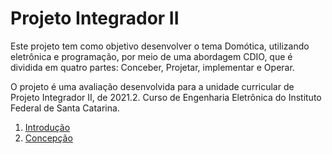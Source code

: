 # Projeto Integrador  II

Este projeto tem como objetivo desenvolver o tema Domótica, utilizando eletrônica e programação, por meio de uma abordagem CDIO, que é dividida em quatro partes:
Conceber, Projetar, implementar e Operar.

O projeto é uma avaliação desenvolvida para a unidade curricular de Projeto Integrador II, de 2021.2.
Curso de Engenharia Eletrônica do Instituto Federal de Santa Catarina.

1. [Introdução](./Introdução.md)
2. [Concepção](./Concepção.md)
